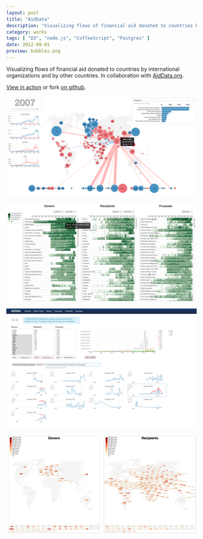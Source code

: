 ```yaml
---
layout: post
title: "AidData"
description: "Visualizing flows of financial aid donated to countries by international organizations and by other countries. In collaboration with AidData.org."
category: works
tags: [ "D3", "node.js", "CoffeeScript", "Postgres" ]
date: 2012-09-01
preview: bubbles.png
---
```


Visualizing flows of financial aid donated to countries by international organizations and by other countries. In collaboration with [AidData.org](http://aiddata.org).

 [View in action](http://aiddata.herokuapp.com/) or fork [on github](https://github.com/ilyabo/aiddata).


![](bubbles.png) 

![](horizon3-tooltip.png)

![](Argentina-correlation.png)

![](flowprints.png) 
